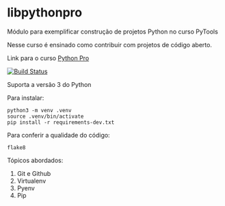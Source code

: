 # libpythonpro
Módulo para exemplificar construção de projetos Python no curso PyTools

Nesse curso é ensinado como contribuir com projetos de código aberto.

Link para o curso [Python Pro](https://wwww.python.pro.br)

[![Build Status](https://travis-ci.org/fredericoaraujo/libpythonpro.svg?branch=master)](https://travis-ci.org/fredericoaraujo/libpythonpro)

Suporta a versão 3 do Python

Para instalar:
```console
python3 -m venv .venv
source .venv/bin/activate
pip install -r requirements-dev.txt
```

Para conferir a qualidade do código:
```console
flake8
```

Tópicos abordados:
  1. Git e Github
  2. Virtualenv
  3. Pyenv
  4. Pip
